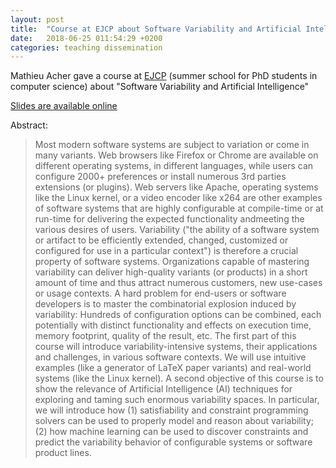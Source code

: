 ```yaml
---
layout: post
title:  "Course at EJCP about Software Variability and Artificial Intelligence"
date:   2018-06-25 011:54:29 +0200
categories: teaching dissemination 
---
```


Mathieu Acher gave a course at [EJCP](https://ejcp2018.sciencesconf.org/resource/page/id/5) (summer school for PhD students in computer science) about "Software Variability and Artificial Intelligence"

[Slides are available online](https://ejcp2018.sciencesconf.org/browse/author?authorid=630432)

Abstract:

> Most modern software systems are subject to variation or come in many variants. Web browsers like Firefox or Chrome are available on different operating systems, in different languages, while users can configure 2000+ preferences or install numerous 3rd parties extensions (or plugins). Web servers like Apache, operating systems like the Linux kernel, or a video encoder like x264 are other examples of software systems that are highly configurable at compile-time or at run-time for delivering the expected functionality andmeeting the various desires of users.
> Variability ("the ability of a software system or artifact to be efficiently extended, changed, customized or configured for use in a particular context") is therefore a crucial property of software systems. Organizations capable of mastering variability can deliver high-quality variants (or products) in a short amount of time and thus attract numerous customers, new use-cases or usage contexts. A hard problem for end-users or software developers is to master the combinatorial explosion induced by variability: Hundreds of configuration options can be combined, each potentially with distinct functionality and effects on execution time, memory footprint, quality of the result, etc. The first part of this course will introduce variability-intensive systems, their applications and challenges, in various software contexts. We will use intuitive examples (like a generator of LaTeX paper variants) and real-world systems (like the Linux kernel).
> A second objective of this course is to show the relevance of Artificial Intelligence (AI) techniques for exploring and taming such enormous variability spaces. In particular, we will introduce how (1) satisfiability and constraint programming solvers can be used to properly model and reason about variability; (2) how machine learning can be used to discover constraints and predict the variability behavior of configurable systems or software product lines.
